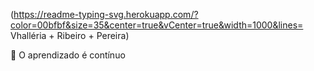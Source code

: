 (https://readme-typing-svg.herokuapp.com/?color=00bfbf&size=35&center=true&vCenter=true&width=1000&lines= Vhalléria + Ribeiro + Pereira)

<!--
**vhalleria/vhalleria** is a ✨ _special_ ✨ repository because its `README.md` (this file) appears on your GitHub profile.

Here are some ideas to get you started:

- 🔭 I’m currently working on ...
- 🌱 I’m currently learning ...
- 👯 I’m looking to collaborate on ...
- 🤔 I’m looking for help with ...
- 💬 Ask me about ...
- 📫 How to reach me: ...
- 😄 Pronouns: ...
- ⚡ Fun fact: ...
-->
💬 O aprendizado é contínuo
